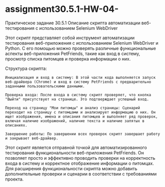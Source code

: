 # assignment30.5.1-HW-04-
Практическое задание 30.5.1
Описание скрипта автоматизации веб-тестирования с использованием Selenium WebDriver

Этот скрипт представляет собой инструмент автоматизации тестирования веб-приложения с использованием Selenium WebDriver и Python. С его помощью можно проверять различные функциональные аспекты веб-приложения PetFriends, такие как вход в систему, просмотр списка питомцев и проверка информации о них.

Структура скрипта:

    Инициализация и вход в систему: В этой части кода выполняется запуск веб-драйвера (Chrome) и вход в систему PetFriends с предварительно заданными пользовательскими данными.

    Проверка входа: После входа в систему скрипт проверяет, что кнопка "Выйти" присутствует на странице. Это подтверждает успешный вход.

    Переход на страницу "Мои питомцы" и анализ страницы: Сценарий переходит на страницу с питомцами и анализирует информацию о них. Он ищет изображения, имена и описания питомцев и выполняет ряд проверок, включая наличие изображений, наличие текста и наличие запятых в описаниях.

    Завершение работы: По завершении всех проверок скрипт завершает работу и закрывает веб-драйвер.

Этот скрипт является отправной точкой для автоматизированного тестирования функциональности веб-приложения PetFriends. Он позволяет просто и эффективно проводить проверки на корректность входа в систему и корректное отображение информации о питомцах. Для расширения функциональности скрипта можно добавить дополнительные проверки и сценарии в соответствии с требованиями проекта.
